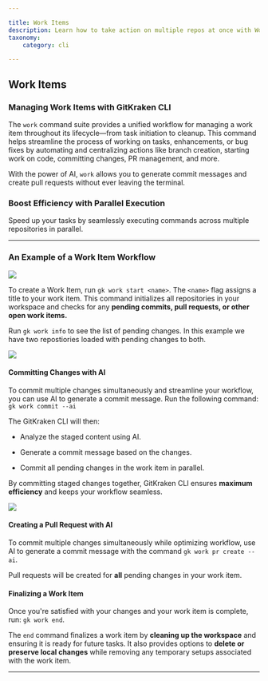 ```yaml
---

title: Work Items
description: Learn how to take action on multiple repos at once with Work Items.
taxonomy:
    category: cli

---
```



## Work Items

### Managing Work Items with GitKraken CLI

The `work` command suite provides a unified workflow for managing a work item throughout its lifecycle—from task initiation to cleanup. This command helps streamline the process of working on tasks, enhancements, or bug fixes by automating and centralizing actions like branch creation, starting work on code, committing changes, PR management, and more.

With the power of AI, `work` allows you to generate commit messages and create pull requests without ever leaving the terminal.

### Boost Efficiency with Parallel Execution

Speed up your tasks by seamlessly executing commands across multiple repositories in parallel.

***

### An Example of a Work Item Workflow

<img src="/wp-content/uploads/gk-cli-work.png" class="img-bordered img-responsive center">

To create a Work Item, run `gk work start <name>`. The `<name>` flag assigns a title to your work item. This command initializes all repositories in your workspace and checks for any **pending commits, pull requests, or other open work items.**

Run `gk work info` to see the list of pending changes. In this example we have two repostiories loaded with pending changes to both. 

<img src="/wp-content/uploads/gk-cli-w-info.png" class="img-bordered img-responsive center">

#### Committing Changes with AI

To commit multiple changes simultaneously and streamline your workflow, you can use AI to generate a commit message. Run the following command: `gk work commit --ai`

The GitKraken CLI will then:

* Analyze the staged content using AI.

* Generate a commit message based on the changes.

* Commit all pending changes in the work item in parallel.

By committing staged changes together, GitKraken CLI ensures **maximum efficiency** and keeps your workflow seamless.

<img src="/wp-content/uploads/gk-cli-w-commit.png" class="img-bordered img-responsive center">

#### Creating a Pull Request with AI

To commit multiple changes simultaneously while optimizing workflow, use AI to generate a commit message with the command `gk work pr create --ai`. 

Pull requests will be created for **all** pending changes in your work item. 

#### Finalizing a Work Item

Once you're satisfied with your changes and your work item is complete, run: `gk work end`. 

The `end` command finalizes a work item by **cleaning up the workspace** and ensuring it is ready for future tasks. It also provides options to **delete or preserve local changes** while removing any temporary setups associated with the work item.

***